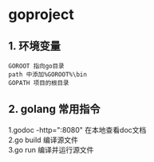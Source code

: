 # goproject
## 1. 环境变量
    GOROOT 指向go目录
    path 中添加%GOROOT%\bin
    GOPATH 项目的根目录
## 2. golang 常用指令
1.godoc -http=":8080"  在本地查看doc文档</br>
2.go build  编译源文件</br>
3.go run  编译并运行源文件</br>  






